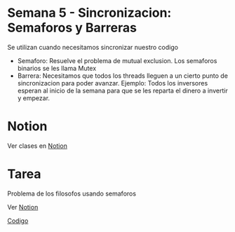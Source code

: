 # Semana 5 - Sincronizacion: Semaforos y Barreras

Se utilizan cuando necesitamos sincronizar nuestro codigo

- Semaforo: Resuelve el problema de mutual exclusion. Los semaforos binarios se les llama Mutex
- Barrera: Necesitamos que todos los threads lleguen a un cierto punto de sincronizacion para poder avanzar.
  Ejemplo: Todos los inversores esperan al inicio de la semana para que se les reparta el dinero a invertir y empezar.

# Notion

Ver clases en [Notion](https://mis-notas.notion.site/Semana-5-6954a06a389842968fe7e69fe73c22b1?pvs=4)

# Tarea

Problema de los filosofos usando semaforos

Ver [Notion](https://mis-notas.notion.site/Tarea-cbb9e56364964b03894375e12da73bae?pvs=4)

[Codigo](./tarea/)
